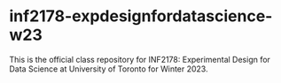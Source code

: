 # inf2178-expdesignfordatascience-w23
This is the official class repository for INF2178: Experimental Design for Data Science at University of Toronto for Winter 2023. 
